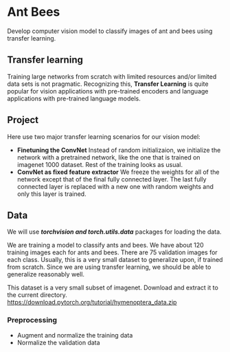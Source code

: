 # Ant Bees

Develop computer vision model to classify images of ant and bees using transfer learning.

## Transfer learning

Training large networks from scratch with limited resources and/or limited data sets is not
pragmatic. Recognizing this, **Transfer Learning** is quite popular for vision applications with pre-trained
encoders and language applications with pre-trained language models.

## Project

Here use two major transfer learning scenarios for our vision model:

* **Finetuning the ConvNet**
  Instead of random initializaion, we initialize the network with a pretrained network, like the one that is trained on imagenet 1000 dataset. Rest of the training looks as usual.
* **ConvNet as fixed feature extractor**
  We freeze the weights for all of the network except that of the final fully connected layer. The last fully connected layer is replaced with a new one with random weights and only this layer is trained.
  
## Data

We will use ***torchvision and torch.utils.data*** packages for loading the data.

We are training a model to classify ants and bees. We have about 120 training images each for ants and bees. There are 75 validation images for each class. Usually, this is a very small dataset to generalize upon, if trained from scratch. Since we are using transfer learning, we should be able to generalize reasonably well.

This dataset is a very small subset of imagenet. Download and extract it to the current directory. https://download.pytorch.org/tutorial/hymenoptera_data.zip

### Preprocessing

* Augment and normalize the training data
* Normalize the validation data
